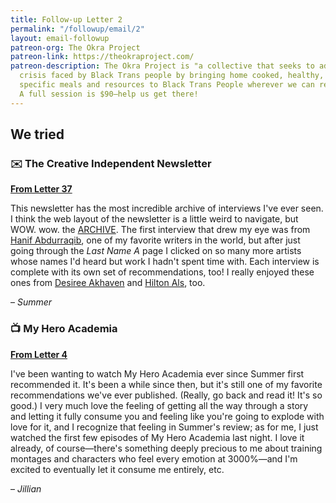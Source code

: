 ```yaml
---
title: Follow-up Letter 2
permalink: "/followup/email/2"
layout: email-followup
patreon-org: The Okra Project
patreon-link: https://theokraproject.com/
patreon-description: The Okra Project is "a collective that seeks to address the global
  crisis faced by Black Trans people by bringing home cooked, healthy, and culturally
  specific meals and resources to Black Trans People wherever we can reach them."
  A full session is $90—help us get there!
---
```


## We tried

### ✉️ The Creative Independent Newsletter

**[From Letter 37](https://letterstosummer.com/37)**

This newsletter has the most incredible archive of interviews I've ever seen. I think the web layout of the newsletter is a little weird to navigate, but WOW. wow. the [ARCHIVE](https://thecreativeindependent.com/people/). The first interview that drew my eye was from [Hanif Abdurraqib](https://thecreativeindependent.com/people/hanif-abdurraqib/), one of my favorite writers in the world, but after just going through the *Last Name A* page I clicked on so many more artists whose names I'd heard but work I hadn't spent time with. Each interview is complete with its own set of recommendations, too! I really enjoyed these ones from [Desiree Akhaven](https://thecreativeindependent.com/people/filmmaker-desiree-akhavan-on-working-on-both-sides-of-the-camera/) and [Hilton Als](https://thecreativeindependent.com/people/hilton-als-on-writing/), too.

– *Summer*

### 📺 My Hero Academia

**[From Letter 4](https://letterstosummer.com/4)**

I've been wanting to watch My Hero Academia ever since Summer first recommended it. It's been a while since then, but it's still one of my favorite recommendations we've ever published. (Really, go back and read it! It's so good.) I very much love the feeling of getting all the way through a story and letting it fully consume you and feeling like you're going to explode with love for it, and I recognize that feeling in Summer's review; as for me, I just watched the first few episodes of My Hero Academia last night. I love it already, of course—there's something deeply precious to me about training montages and characters who feel every emotion at 3000%—and I'm excited to eventually let it consume me entirely, etc.

– *Jillian*
